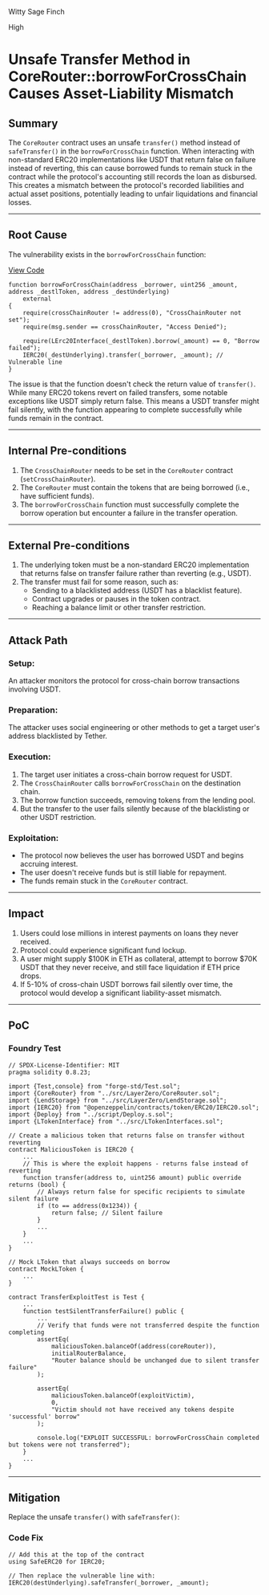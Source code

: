 Witty Sage Finch

High

# Unsafe Transfer Method in CoreRouter::borrowForCrossChain Causes Asset-Liability Mismatch

 
## Summary

The `CoreRouter` contract uses an unsafe `transfer()` method instead of `safeTransfer()` in the `borrowForCrossChain` function. When interacting with non-standard ERC20 implementations like USDT that return false on failure instead of reverting, this can cause borrowed funds to remain stuck in the contract while the protocol's accounting still records the loan as disbursed. This creates a mismatch between the protocol's recorded liabilities and actual asset positions, potentially leading to unfair liquidations and financial losses.

---

## Root Cause

The vulnerability exists in the `borrowForCrossChain` function:

[View Code](https://github.com/sherlock-audit/2025-05-lend-audit-contest/blob/713372a1ccd8090ead836ca6b1acf92e97de4679/Lend-V2/src/LayerZero/CoreRouter.sol#L195-L205)

```solidity
function borrowForCrossChain(address _borrower, uint256 _amount, address _destlToken, address _destUnderlying)
    external
{
    require(crossChainRouter != address(0), "CrossChainRouter not set");
    require(msg.sender == crossChainRouter, "Access Denied");
    
    require(LErc20Interface(_destlToken).borrow(_amount) == 0, "Borrow failed");
    IERC20(_destUnderlying).transfer(_borrower, _amount); // Vulnerable line
}
```

The issue is that the function doesn't check the return value of `transfer()`. While many ERC20 tokens revert on failed transfers, some notable exceptions like USDT simply return false. This means a USDT transfer might fail silently, with the function appearing to complete successfully while funds remain in the contract.

---

## Internal Pre-conditions

1. The `CrossChainRouter` needs to be set in the `CoreRouter` contract (`setCrossChainRouter`).
2. The `CoreRouter` must contain the tokens that are being borrowed (i.e., have sufficient funds).
3. The `borrowForCrossChain` function must successfully complete the borrow operation but encounter a failure in the transfer operation.

---

## External Pre-conditions

1. The underlying token must be a non-standard ERC20 implementation that returns false on transfer failure rather than reverting (e.g., USDT).
2. The transfer must fail for some reason, such as:
   - Sending to a blacklisted address (USDT has a blacklist feature).
   - Contract upgrades or pauses in the token contract.
   - Reaching a balance limit or other transfer restriction.

---

## Attack Path

### Setup:
An attacker monitors the protocol for cross-chain borrow transactions involving USDT.

### Preparation:
The attacker uses social engineering or other methods to get a target user's address blacklisted by Tether.

### Execution:
1. The target user initiates a cross-chain borrow request for USDT.
2. The `CrossChainRouter` calls `borrowForCrossChain` on the destination chain.
3. The borrow function succeeds, removing tokens from the lending pool.
4. But the transfer to the user fails silently because of the blacklisting or other USDT restriction.

### Exploitation:
- The protocol now believes the user has borrowed USDT and begins accruing interest.
- The user doesn't receive funds but is still liable for repayment.
- The funds remain stuck in the `CoreRouter` contract.

---

## Impact

1. Users could lose millions in interest payments on loans they never received.
2. Protocol could experience significant fund lockup.
3. A user might supply $100K in ETH as collateral, attempt to borrow $70K USDT that they never receive, and still face liquidation if ETH price drops.
4. If 5-10% of cross-chain USDT borrows fail silently over time, the protocol would develop a significant liability-asset mismatch.

---

## PoC

### Foundry Test

```solidity
// SPDX-License-Identifier: MIT
pragma solidity 0.8.23;

import {Test,console} from "forge-std/Test.sol";
import {CoreRouter} from "../src/LayerZero/CoreRouter.sol";
import {LendStorage} from "../src/LayerZero/LendStorage.sol";
import {IERC20} from "@openzeppelin/contracts/token/ERC20/IERC20.sol";
import {Deploy} from "../script/Deploy.s.sol";
import {LTokenInterface} from "../src/LTokenInterfaces.sol";

// Create a malicious token that returns false on transfer without reverting
contract MaliciousToken is IERC20 {
    ...
    // This is where the exploit happens - returns false instead of reverting
    function transfer(address to, uint256 amount) public override returns (bool) {
        // Always return false for specific recipients to simulate silent failure
        if (to == address(0x1234)) {
            return false; // Silent failure
        }
        ...
    }
    ...
}

// Mock LToken that always succeeds on borrow
contract MockLToken {
    ...
}

contract TransferExploitTest is Test {
    ...
    function testSilentTransferFailure() public {
        ...
        // Verify that funds were not transferred despite the function completing
        assertEq(
            maliciousToken.balanceOf(address(coreRouter)),
            initialRouterBalance,
            "Router balance should be unchanged due to silent transfer failure"
        );
        
        assertEq(
            maliciousToken.balanceOf(exploitVictim),
            0,
            "Victim should not have received any tokens despite 'successful' borrow"
        );
        
        console.log("EXPLOIT SUCCESSFUL: borrowForCrossChain completed but tokens were not transferred");
    }
    ...
}
```

---

## Mitigation

Replace the unsafe `transfer()` with `safeTransfer()`:

### Code Fix

```solidity
// Add this at the top of the contract
using SafeERC20 for IERC20;

// Then replace the vulnerable line with:
IERC20(destUnderlying).safeTransfer(_borrower, _amount);
```